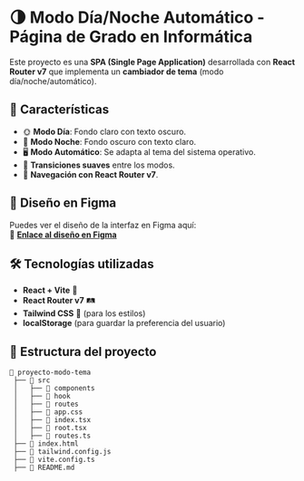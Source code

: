 # 🌗 Modo Día/Noche Automático - Página de Grado en Informática  

Este proyecto es una **SPA (Single Page Application)** desarrollada con **React Router v7** que implementa un **cambiador de tema** (modo día/noche/automático).  

## 🚀 Características  
- 🌞 **Modo Día**: Fondo claro con texto oscuro.  
- 🌙 **Modo Noche**: Fondo oscuro con texto claro.  
- 🖥️ **Modo Automático**: Se adapta al tema del sistema operativo.  
- 🎨 **Transiciones suaves** entre los modos.  
- 🔗 **Navegación con React Router v7**.  

## 🎨 Diseño en Figma  
Puedes ver el diseño de la interfaz en Figma aquí:  
🔗 **[Enlace al diseño en Figma](https://www.figma.com/files/team/1418561946980840624/project/343550400/prueba?fuid=1418561944903726711)**  

## 🛠️ Tecnologías utilizadas  
- **React + Vite** 🚀  
- **React Router v7** 🛤️  
- **Tailwind CSS** 🎨 (para los estilos)  
- **localStorage** (para guardar la preferencia del usuario)  

## 📂 Estructura del proyecto  
```plaintext
📂 proyecto-modo-tema
 ├── 📂 src
 │   ├── 📂 components   
 │   ├── 📂 hook  
 │   ├── 📂 routes      
 │   ├── 📜 app.css     
 │   ├── 📜 index.tsx     
 │   ├── 📜 root.tsx     
 │   ├── 📜 routes.ts 
 ├── 📜 index.html      
 ├── 📜 tailwind.config.js  
 ├── 📜 vite.config.ts  
 ├── 📜 README.md       
